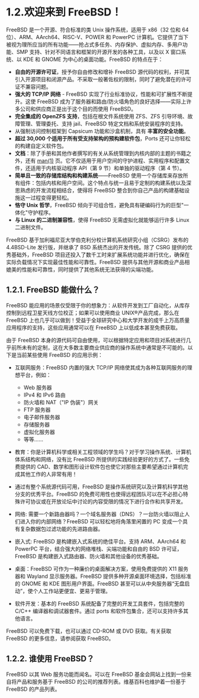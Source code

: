 # 1.2.欢迎来到 FreeBSD！


FreeBSD 是一个开源、符合标准的类 Unix 操作系统，适用于 x86（32 位和 64 位）、ARM、AArch64、RISC-V、POWER 和 PowerPC 计算机。它提供了当下被视为理所应当的所有功能——抢占式多任务、内存保护、虚拟内存、多用户功能、SMP 支持、针对不同语言和框架的开源开发的各种工具，以及以 X 窗口系统、以 KDE 和 GNOME 为中心的桌面功能。FreeBSD 的特点在于：

* **自由的开源许可证**，授予你自由修改和增补 FreeBSD 源代码的权利，并可其引入开源项目和闭源产品。不采取一般著佐权的限制，同时了避免潜在的许可证不兼容问题。
* **强大的 TCP/IP 网络** - FreeBSD 实现了行业标准协议，性能和可扩展性不断提升。这使 FreeBSD 成为了服务器和路由/防火墙角色的良好选择——实际上许多公司和供应商正是出于这个目的而使用 FreeBSD。
* **完全集成的 OpenZFS 支持**，包括在根文件系统使用 ZFS、ZFS 引导环境、故障管理、管理委托、支持 jail、FreeBSD 特定文档和系统安装程序的支持。
* 从强制访问控制框架到 Capsicum 功能和沙盒机制，具有 **丰富的安全功能**。
* **超过 30,000 个适用于所有受支持架构的预构建软件包**，Ports 还可让你轻松的构建自定义软件包。
* **文档**：除了手册和其他作者撰写的有关从系统管理到内核内部的主题的书籍之外，还有 [man(1)](https://man.freebsd.org/cgi/man.cgi?query=man&sektion=1&format=html) 页。它不仅适用于用户空间的守护进程、实用程序和配置文件，还适用于内核驱动程序 API（第 9 节）和单独的驱动程序（第 4 节）。
* **简单且一致的存储库结构和构建系统**——FreeBSD 使用一个存储库来存放所有组件：包括内核和用户空间。这个特点与统一且易于定制的构建系统以及深思熟虑的开发流程相结合，使得将 FreeBSD 整合到你自己产品的构建基础设施这一过程变得更轻松。
* **恪守 Unix 哲学**，FreeBSD 倾向于可组合性，避免具有硬编码行为的巨型"一体化"守护程序。
* **与 Linux 的二进制兼容性**，使得 FreeBSD 无需虚拟化就能够运行许多 Linux 二进制文件。

FreeBSD 基于加利福尼亚大学伯克利分校计算机系统研究小组（CSRG）发布的 4.4BSD-Lite 发行版，并继承了 BSD 系统杰出的开发传统。除了 CSRG 提供的优秀基础外，FreeBSD 项目还投入了数千工时来扩展系统功能并进行优化，确保在实际负载情况下实现最佳性能和可靠性。FreeBSD 提供与其他开源和商业产品相媲美的性能和可靠性，同时提供了其他系统无法获得的尖端功能。

## 1.2.1. FreeBSD 能做什么？

FreeBSD 能应用的场景仅受限于你的想象力：从软件开发到工厂自动化，从库存控制到远程卫星天线方位校正；如果可以使用商业 UNIX®产品完成，那么在 FreeBSD 上也几乎可以做到！受益于全球研究中心和大学开发的成千上万高质量应用程序的支持，这些应用通常可以在 FreeBSD 上以低成本甚至免费获取。

由于 FreeBSD 本身的源代码可自由使用，可以根据特定应用和项目对系统进行几乎前所未有的定制，这在大多数主要商业供应商的操作系统中通常是不可能的。以下是当前某些使用 FreeBSD 的应用示例：

* 互联网服务：FreeBSD 内置的强大 TCP/IP 网络使其成为各种互联网服务的理想平台，例如：

  * Web 服务器
  * IPv4 和 IPv6 路由
  * 防火墙和 NAT（"IP 伪装"）网关
  * FTP 服务器
  * 电子邮件服务器
  * 存储服务器
  * 虚拟化服务器
  * 等等……
* 教育：你是计算机科学或相关工程领域的学生吗？对于学习操作系统、计算机体系结构和网络，没有比 FreeBSD 所提供的实践经验更好的方式了。一些免费提供的 CAD、数学和图形设计软件包也使它对那些主要希望通过计算机完成其他工作的人非常有用！
* 通过有整个系统源代码可用，FreeBSD 是操作系统研究以及计算机科学其他分支的优秀平台。FreeBSD 的免费可用性也使得远程团队可以在不必担心特殊许可协议或在开放论坛中讨论的内容受限的情况下进行合作和共享开发。
* 网络: 需要一个新路由器吗？一个域名服务器（DNS）？一台防火墙以阻止人们进入你的内部网络？FreeBSD 可以轻松地将角落里闲置的 PC 变成一个具有复杂数据包过滤功能的先进路由器。
* 嵌入式: FreeBSD 是构建嵌入式系统的绝佳平台。支持 ARM、AArch64 和 PowerPC 平台，结合强大的网络堆栈、尖端功能和自由的 BSD 许可证，FreeBSD 是构建嵌入式路由器、防火墙和其他设备的优秀基础。
* 桌面：FreeBSD 可作为一种廉价的桌面解决方案，使用免费提供的 X11 服务器和 Wayland 显示服务器。FreeBSD 提供多种开源桌面环境选择，包括标准的 GNOME 和 KDE 图形用户界面。FreeBSD 甚至可以从中央服务器“无盘启动”，使个人工作站更便宜、更易于管理。
* 软件开发：基本的 FreeBSD 系统配备了完整的开发工具套件，包括完整的 C/C++ 编译器和调试器套件。通过 ports 和软件包集合，还可以支持许多其他语言。

FreeBSD 可以免费下载，也可以通过 CD-ROM 或 DVD 获取。有关获取 FreeBSD 的更多信息，请参阅获取 FreeBSD。

## 1.2.2. 谁使用 FreeBSD？

FreeBSD 以其 Web 服务功能而闻名。可以在 FreeBSD 基金会网站上找到一份来自将产品和服务基于 FreeBSD 的公司的推荐列表。维基百科也维护着一份基于 FreeBSD 的产品列表。
